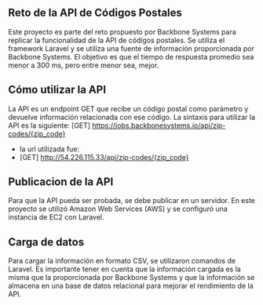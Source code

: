 ## Reto de la API de Códigos Postales

Este proyecto es parte del reto propuesto por Backbone Systems para replicar la funcionalidad de la API de códigos postales. Se utiliza el framework Laravel y se utiliza una fuente de información proporcionada por Backbone Systems. El objetivo es que el tiempo de respuesta promedio sea menor a 300 ms, pero entre menor sea, mejor.

## Cómo utilizar la API

La API es un endpoint GET que recibe un código postal como parámetro y devuelve información relacionada con ese código. La sintaxis para utilizar la API es la siguiente:
[GET] https://jobs.backbonesystems.io/api/zip-codes/{zip_code}
- la url utilizada fue: 
- [GET] http://54.226.115.33/api/zip-codes/{zip_code}

## Publicacion de la API

Para que la API pueda ser probada, se debe publicar en un servidor. En este proyecto se utilizó Amazon Web Services (AWS) y se configuró una instancia de EC2 con Laravel.

## Carga de datos

Para cargar la información en formato CSV, se utilizaron comandos de Laravel. Es importante tener en cuenta que la información cargada es la misma que la proporcionada por Backbone Systems y que la información se almacena en una base de datos relacional para mejorar el rendimiento de la API.


